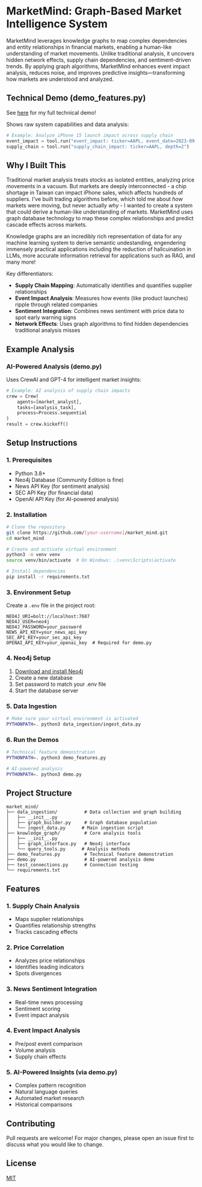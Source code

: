 # MarketMind: Graph-Based Market Intelligence System

MarketMind leverages knowledge graphs to map complex dependencies and entity relationships in financial markets, enabling a human-like understanding of market movements. Unlike traditional analysis, it uncovers hidden network effects, supply chain dependencies, and sentiment-driven trends. By applying graph algorithms, MarketMind enhances event impact analysis, reduces noise, and improves predictive insights—transforming how markets are understood and analyzed.

## Technical Demo (demo_features.py)

See [here](https://youtu.be/ZbAoXYsBkuM) for my full technical demo!

Shows raw system capabilities and data analysis:
```python
# Example: Analyze iPhone 15 launch impact across supply chain
event_impact = tool.run("event_impact: ticker=AAPL, event_date=2023-09-12, window=5")
supply_chain = tool.run("supply_chain_impact: ticker=AAPL, depth=2")
```

## Why I Built This

Traditional market analysis treats stocks as isolated entities, analyzing price movements in a vacuum. But markets are deeply interconnected - a chip shortage in Taiwan can impact iPhone sales, which affects hundreds of suppliers. I've built trading algorithms before, which told me about _how_ markets were moving, but never actually _why_ - I wanted to create a system that could derive a human-like understanding of markets. MarketMind uses graph database technology to map these complex relationships and predict cascade effects across markets.

Knowledge graphs are an incredibly rich representation of data for any machine learning system to derive semantic undestanding, engendering immensely practical applications including the reduction of hallcuination in LLMs, more accurate information retrieval for applications such as RAG, and many more!

Key differentiators:
- **Supply Chain Mapping**: Automatically identifies and quantifies supplier relationships
- **Event Impact Analysis**: Measures how events (like product launches) ripple through related companies
- **Sentiment Integration**: Combines news sentiment with price data to spot early warning signs
- **Network Effects**: Uses graph algorithms to find hidden dependencies traditional analysis misses

## Example Analysis

### AI-Powered Analysis (demo.py)
Uses CrewAI and GPT-4 for intelligent market insights:
```python
# Example: AI analysis of supply chain impacts
crew = Crew(
    agents=[market_analyst],
    tasks=[analysis_task],
    process=Process.sequential
)
result = crew.kickoff()
```

## Setup Instructions

### 1. Prerequisites
- Python 3.8+
- Neo4j Database (Community Edition is fine)
- News API Key (for sentiment analysis)
- SEC API Key (for financial data)
- OpenAI API Key (for AI-powered analysis)

### 2. Installation
```bash
# Clone the repository
git clone https://github.com/[your-username]/market_mind.git
cd market_mind

# Create and activate virtual environment
python3 -m venv venv
source venv/bin/activate  # On Windows: .\venv\Scripts\activate

# Install dependencies
pip install -r requirements.txt
```

### 3. Environment Setup
Create a `.env` file in the project root:
```env
NEO4J_URI=bolt://localhost:7687
NEO4J_USER=neo4j
NEO4J_PASSWORD=your_password
NEWS_API_KEY=your_news_api_key
SEC_API_KEY=your_sec_api_key
OPENAI_API_KEY=your_openai_key  # Required for demo.py
```

### 4. Neo4j Setup
1. [Download and install Neo4j](https://neo4j.com/download/)
2. Create a new database
3. Set password to match your .env file
4. Start the database server

### 5. Data Ingestion
```bash
# Make sure your virtual environment is activated
PYTHONPATH=. python3 data_ingestion/ingest_data.py
```

### 6. Run the Demos
```bash
# Technical feature demonstration
PYTHONPATH=. python3 demo_features.py

# AI-powered analysis
PYTHONPATH=. python3 demo.py
```

## Project Structure
```
market_mind/
├── data_ingestion/          # Data collection and graph building
│   ├── __init__.py
│   ├── graph_builder.py     # Graph database population
│   └── ingest_data.py      # Main ingestion script
├── knowledge_graph/         # Core analysis tools
│   ├── __init__.py
│   ├── graph_interface.py   # Neo4j interface
│   └── query_tools.py      # Analysis methods
├── demo_features.py         # Technical feature demonstration
├── demo.py                  # AI-powered analysis demo
├── test_connections.py      # Connection testing
└── requirements.txt
```

## Features

### 1. Supply Chain Analysis
- Maps supplier relationships
- Quantifies relationship strengths
- Tracks cascading effects

### 2. Price Correlation
- Analyzes price relationships
- Identifies leading indicators
- Spots divergences

### 3. News Sentiment Integration
- Real-time news processing
- Sentiment scoring
- Event impact analysis

### 4. Event Impact Analysis
- Pre/post event comparison
- Volume analysis
- Supply chain effects

### 5. AI-Powered Insights (via demo.py)
- Complex pattern recognition
- Natural language queries
- Automated market research
- Historical comparisons

## Contributing
Pull requests are welcome! For major changes, please open an issue first to discuss what you would like to change.

## License
[MIT](https://choosealicense.com/licenses/mit/) 
